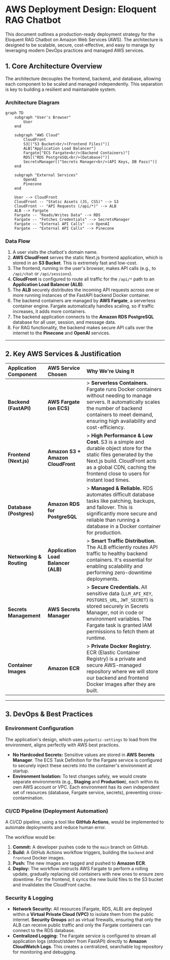 # AWS Deployment Design: Eloquent RAG Chatbot

This document outlines a production-ready deployment strategy for the Eloquent RAG Chatbot on Amazon Web Services (AWS). The architecture is designed to be scalable, secure, cost-effective, and easy to manage by leveraging modern DevOps practices and managed AWS services.

## 1. Core Architecture Overview

The architecture decouples the frontend, backend, and database, allowing each component to be scaled and managed independently. This separation is key to building a resilient and maintainable system.

### Architecture Diagram

```mermaid
graph TD
    subgraph "User's Browser"
        User
    end

    subgraph "AWS Cloud"
        CloudFront
        S3[("S3 Bucket<br/>(Frontend Files)")]
        ALB["Application Load Balancer"]
        Fargate["ECS Fargate<br/>(Backend Containers)"]
        RDS[("RDS PostgreSQL<br/>(Database)")]
        SecretsManager[("Secrets Manager<br/>(API Keys, DB Pass)")]
    end

    subgraph "External Services"
        OpenAI
        Pinecone
    end

    User --> CloudFront
    CloudFront -- "Static Assets (JS, CSS)" --> S3
    CloudFront -- "API Requests (/api/*)" --> ALB
    ALB --> Fargate
    Fargate -- "Reads/Writes Data" --> RDS
    Fargate -- "Fetches Credentials" --> SecretsManager
    Fargate -- "External API Calls" --> OpenAI
    Fargate -- "External API Calls" --> Pinecone
```

### Data Flow

1.  A user visits the chatbot's domain name.
2.  **AWS CloudFront** serves the static Next.js frontend application, which is stored in an **S3 Bucket**. This is extremely fast and low-cost.
3.  The frontend, running in the user's browser, makes API calls (e.g., to `/api/chat` or `/api/sessions`).
4.  **CloudFront** is configured to route all traffic for the `/api/*` path to an **Application Load Balancer (ALB)**.
5.  The **ALB** securely distributes the incoming API requests across one or more running instances of the FastAPI backend Docker container.
6.  The backend containers are managed by **AWS Fargate**, a serverless container engine. Fargate automatically handles scaling, so if traffic increases, it adds more containers.
7.  The backend application connects to the **Amazon RDS PostgreSQL** database for all user, session, and message data.
8.  For RAG functionality, the backend makes secure API calls over the internet to the **Pinecone** and **OpenAI** services.

---

## 2. Key AWS Services & Justification

| Application Component | AWS Service Chosen | Why We're Using It |
| :-------------------- | :------------------------------------------------- | :----------------------------------------------------------------------------------------------------------------------------------------------------------------------------------------------------------------- |
| **Backend (FastAPI)** | **AWS Fargate (on ECS)** | > **Serverless Containers.** Fargate runs Docker containers without needing to manage servers. It automatically scales the number of backend containers to meet demand, ensuring high availability and cost-efficiency. |
| **Frontend (Next.js)** | **Amazon S3 + Amazon CloudFront** | > **High Performance & Low Cost.** S3 is a simple and durable object store for the static files generated by the Next.js build. CloudFront acts as a global CDN, caching the frontend close to users for instant load times. |
| **Database (Postgres)** | **Amazon RDS for PostgreSQL** | > **Managed & Reliable.** RDS automates difficult database tasks like patching, backups, and failover. This is significantly more secure and reliable than running a database in a Docker container for production. |
| **Networking & Routing** | **Application Load Balancer (ALB)** | > **Smart Traffic Distribution.** The ALB efficiently routes API traffic to healthy backend containers. It's essential for enabling scalability and performing zero-downtime deployments. |
| **Secrets Management** | **AWS Secrets Manager** | > **Secure Credentials.** All sensitive data (`LLM_API_KEY`, `POSTGRES_URL`, `JWT_SECRET`) is stored securely in Secrets Manager, not in code or environment variables. The Fargate task is granted IAM permissions to fetch them at runtime. |
| **Container Images** | **Amazon ECR** | > **Private Docker Registry.** ECR (Elastic Container Registry) is a private and secure AWS-managed repository where we will store our backend and frontend Docker images after they are built. |

---

## 3. DevOps & Best Practices

### Environment Configuration

The application's design, which uses `pydantic-settings` to load from the environment, aligns perfectly with AWS best practices.

-   **No Hardcoded Secrets:** Sensitive values are stored in **AWS Secrets Manager**. The ECS Task Definition for the Fargate service is configured to securely inject these secrets into the container's environment at startup.
-   **Environment Isolation:** To test changes safely, we would create separate environments (e.g., **Staging** and **Production**), each within its own AWS account or VPC. Each environment has its own independent set of resources (database, Fargate service, secrets), preventing cross-contamination.

### CI/CD Pipeline (Deployment Automation)

A CI/CD pipeline, using a tool like **GitHub Actions**, would be implemented to automate deployments and reduce human error.

The workflow would be:
1.  **Commit:** A developer pushes code to the `main` branch on GitHub.
2.  **Build:** A GitHub Actions workflow triggers, building the `backend` and `frontend` Docker images.
3.  **Push:** The new images are tagged and pushed to **Amazon ECR**.
4.  **Deploy:** The workflow instructs AWS Fargate to perform a rolling update, gradually replacing old containers with new ones to ensure zero downtime. For the frontend, it syncs the new build files to the S3 bucket and invalidates the CloudFront cache.

### Security & Logging

-   **Network Security:** All resources (Fargate, RDS, ALB) are deployed within a **Virtual Private Cloud (VPC)** to isolate them from the public internet. **Security Groups** act as virtual firewalls, ensuring that only the ALB can receive public traffic and only the Fargate containers can connect to the RDS database.
-   **Centralized Logging:** The Fargate service is configured to stream all application logs (stdout/stderr from FastAPI) directly to **Amazon CloudWatch Logs**. This creates a centralized, searchable log repository for monitoring and debugging.